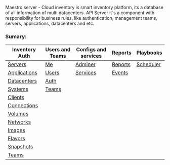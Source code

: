 Maestro server - Cloud inventory is smart inventory platform, its a database of all information of multi datacenters.
API Server it`s a component with responsibility for business rules, like authentication, management teams, servers, applications, datacenters and etc.
### Sumary:
|                      Inventory Auth                      |               Users and Teams               |              Configs and services              |                   Reports                    |                   Playbooks                       |
|----------------------------------------------------------|---------------------------------------------|------------------------------------------------|----------------------------------------------|---------------------------------------------------|
| [Servers](../inventory/index.html#api-Servers)           | [Me](../identity/index.html#api-Me)         | [Adminer](../adminer/index.html#api-Adminer)   | [Reports](../reports/index.html#api-Reports) | [Scheduler](../playbooks/index.html#api-Schedules) |
| [Applications](../inventory/index.html#api-Applications) | [Users](../identity/index.html#api-Users)   | [Services](../adminer/index.html#api-Services) | [Events](../events/index.html#api-Events)    |                                                   |
| [Datacenters](../inventory/index.html#api-Datacenters)   | [Auth](../identity/index.html#api-Auth) |   |                                                |                                              |                                                   |
| [Systems](../inventory/index.html#api-Systems)           | [Teams](../identity/index.html#api-Teams) | |                                                |                                              |                                                   |
| [Clients](../inventory/index.html#api-Clients)           |                                             |                                                |                                              |                                                   |
| [Connections](../inventory/index.html#api-Connections)   |                                             |                                                |                                              |                                                   |
| [Volumes](../inventory/index.html#api-Volumes)           |                                             |                                                |                                              |                                                   |
| [Networks](../inventory/index.html#api-Networks)         |                                             |                                                |                                              |                                                   |
| [Images](../inventory/index.html#api-Images)             |                                             |                                                |                                              |                                                   |
| [Flavors](../inventory/index.html#api-Flavors)           |                                             |                                                |                                              |                                                   |
| [Snapshots](../inventory/index.html#api-Snapshots)       |                                             |                                                |                                              |                                                   |
| [Teams](../inventory/index.html#api-Teams)               |                                             |                                                |                                              |                                                   |


